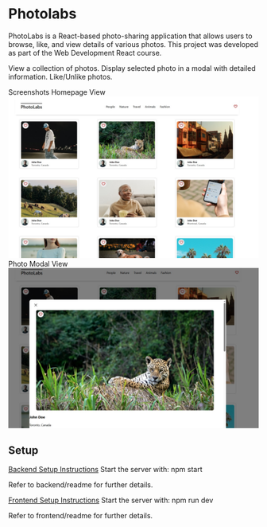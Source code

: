 # Photolabs

PhotoLabs is a React-based photo-sharing application that allows users to browse, like, and view details of various photos. This project was developed as part of the Web Development React course.

View a collection of photos.
Display selected photo in a modal with detailed information.
Like/Unlike photos.

Screenshots
Homepage View
![Homepage screenshot](screenshots/homepage.jpg)
Photo Modal View
![Modal View](screenshots/modal.jpg)
## Setup

[Backend Setup Instructions](/backend/)
Start the server with:
npm start

Refer to backend/readme for further details.

[Frontend Setup Instructions](/frontend/)
Start the server with:
npm run dev

Refer to frontend/readme for further details.